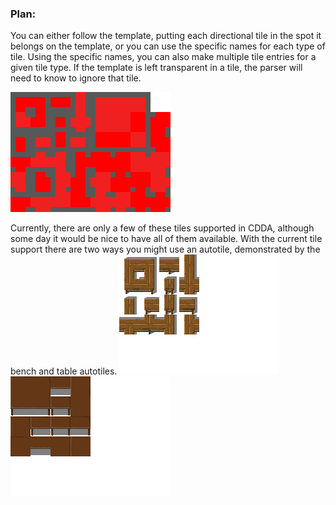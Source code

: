 ### Plan:
You can either follow the template, putting each directional tile in the spot it belongs on the template, or you can use the specific names for each type of tile.
Using the specific names, you can also make multiple tile entries for a given tile type.
If the template is left transparent in a tile, the parser will need to know to ignore that tile.

![Autotile Template](../templates/template_autotile.png)

Currently, there are only a few of these tiles supported in CDDA, although some day it would be nice to have all of them available. With the current tile support there are two ways you might use an autotile, demonstrated by the bench and table autotiles.
![Autotile: bench](../scratch/furniture/f_bench_autotile.png)
![Autotile: table](../scratch/furniture/f_table_autotile.png)
